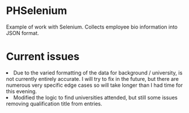 # PHSelenium
 Example of work with Selenium. Collects employee bio information into JSON format. 
 
 # Current issues
 <LI>Due to the varied formatting of the data for background / university, is not currently entirely accurate. I will try to fix in the future, but there are numerous very specific edge cases so will take longer than I had time for this evening. 
 <LI>Modified the logic to find universities attended, but still some issues removing qualification title from entries. 
